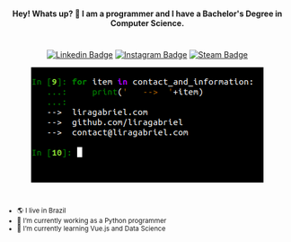 <div align="center">

#### Hey! Whats up? 👋 I am a programmer and I have a Bachelor's Degree in Computer Science.

#

[![Linkedin Badge](https://img.shields.io/badge/-LinkedIn-blue?style=flat-square&logo=Linkedin&logoColor=white&link=https://www.linkedin.com/in/liragabriels/)](https://www.linkedin.com/in/liragabriels/)
[![Instagram Badge](https://img.shields.io/badge/-Instagram-red?style=flat-square&logo=Instagram&logoColor=white&link=https://www.instagram.com/realgabrieldelira/)](https://www.instagram.com/realgabrieldelira/)
[![Steam Badge](https://img.shields.io/badge/-Steam-grey?style=flat-square&logo=Steam&logoColor=white&link=https://steamcommunity.com/id/liragabriel/)](https://steamcommunity.com/id/liragabriel/)

![info photo](https://raw.githubusercontent.com/liragabriel/liragabriel/master/info.png)

</div>

#

<small>

- 🌎 I live in Brazil
- 🐍 I’m currently working as a Python programmer
- 🌱 I’m currently learning Vue.js and Data Science

</small>
